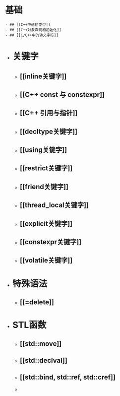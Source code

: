 # 基础
	- ## [[C++中值的类型]]
	- ## [[C++对象声明和初始化]]
	- ## [[C/C++中的转义字符]]
- # 关键字
	- ## [[inline关键字]]
	- ## [[C++ const 与 constexpr]]
	- ## [[C++ 引用与指针]]
	- ## [[decltype关键字]]
	- ## [[using关键字]]
	- ## [[restrict关键字]]
	- ## [[friend关键字]]
	- ## [[thread_local关键字]]
	- ## [[explicit关键字]]
	- ## [[constexpr关键字]]
	- ## [[volatile关键字]]
- # 特殊语法
	- ## [[=delete]]
- # STL函数
	- ## [[std::move]]
	- ## [[std::declval]]
	- ## [[std::bind, std::ref, std::cref]]
	-